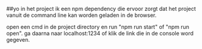 ##yo
in het project ik een npm dependency die ervoor zorgt dat het project vanuit de command line kan worden geladen in de browser.

open een cmd in de project directory en run "npm run start" of "npm run open". ga daarna naar localhost:1234 of klik de link die in de console word gegeven.
